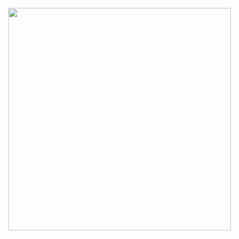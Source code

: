 <p align="center">
    <img height=450 align="center" src="https://github-readme-stats-ruby.vercel.app/api/wakatime?username=MrSpavn&layout=compact&theme=merko&custom_title=Sasavn%20Wakatime%20Stats"/>
</p>
